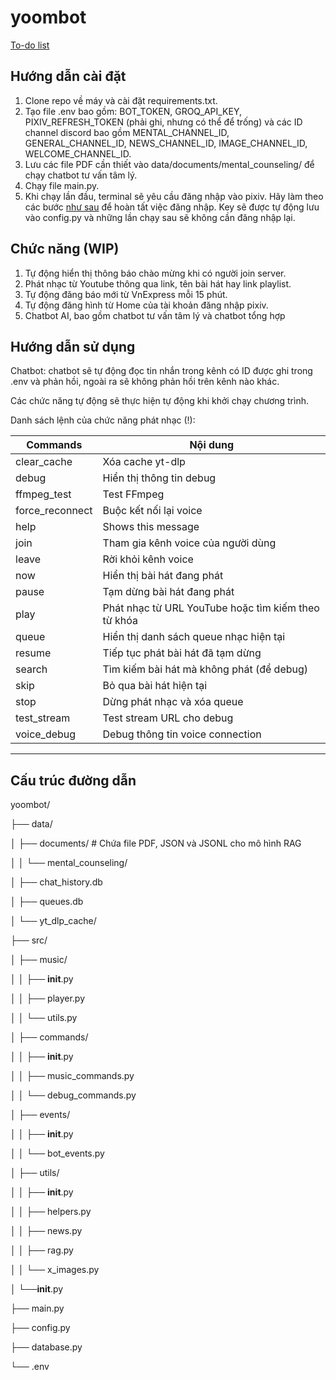 # yoombot
[To-do list](https://docs.google.com/spreadsheets/d/1bn4rU957q-AAq0J2euaXHhaUvOfMbPnhTEufp4CEu5U/edit?usp=sharing)

Hướng dẫn cài đặt
---
1. Clone repo về máy và cài đặt requirements.txt.
2. Tạo file .env bao gồm: BOT_TOKEN, GROQ_API_KEY, PIXIV_REFRESH_TOKEN (phải ghi, nhưng có thể để trống) và các ID channel discord bao gồm 
MENTAL_CHANNEL_ID, GENERAL_CHANNEL_ID, NEWS_CHANNEL_ID, IMAGE_CHANNEL_ID, WELCOME_CHANNEL_ID.
3. Lưu các file PDF cần thiết vào data/documents/mental_counseling/ để chạy chatbot tư vấn tâm lý.
4. Chạy file main.py.
5. Khi chạy lần đầu, terminal sẽ yêu cầu đăng nhập vào pixiv. Hãy làm theo các bước [như sau](https://gist.github.com/ZipFile/c9ebedb224406f4f11845ab700124362)
 để hoàn tất việc đăng nhập. Key sẽ được tự động lưu vào config.py và những lần chạy sau sẽ không cần đăng nhập lại.

Chức năng (WIP)
---
1. Tự động hiển thị thông báo chào mừng khi có người join server.
2. Phát nhạc từ Youtube thông qua link, tên bài hát hay link playlist.
3. Tự động đăng báo mới từ VnExpress mỗi 15 phút.
4. Tự động đăng hình từ Home của tài khoản đăng nhập pixiv.
5. Chatbot AI, bao gồm chatbot tư vấn tâm lý và chatbot tổng hợp

Hướng dẫn sử dụng
---
Chatbot: chatbot sẽ tự động đọc tin nhắn trong kênh có ID được ghi trong .env và phản hồi, ngoài ra sẽ không phản hồi trên kênh nào khác.

Các chức năng tự động sẽ thực hiện tự động khi khởi chạy chương trình.

Danh sách lệnh của chức năng phát nhạc (!):

| Commands          | Nội dung |
|--------------------|-------------------|
|  clear_cache       | Xóa cache yt-dlp  |
|  debug             | Hiển thị thông tin debug  |
|  ffmpeg_test       | Test FFmpeg  |
|  force_reconnect   | Buộc kết nối lại voice  |
|  help              | Shows this message  |
|  join              | Tham gia kênh voice của người dùng  |
|  leave             | Rời khỏi kênh voice  |
|  now               | Hiển thị bài hát đang phát  |
|  pause             | Tạm dừng bài hát đang phát|
|  play              | Phát nhạc từ URL YouTube hoặc tìm kiếm theo từ khóa  |
|  queue             | Hiển thị danh sách queue nhạc hiện tại|
|  resume            | Tiếp tục phát bài hát đã tạm dừng  |
|  search            | Tìm kiếm bài hát mà không phát (để debug)  |
|  skip              | Bỏ qua bài hát hiện tại  |
|  stop              | Dừng phát nhạc và xóa queue  |
|  test_stream       | Test stream URL cho debug  |
|  voice_debug       | Debug thông tin voice connection |
-------------------------------------------------------

Cấu trúc đường dẫn
---
yoombot/

├── data/

│   ├── documents/          # Chứa file PDF, JSON và JSONL cho mô hình RAG

│   │   └── mental_counseling/

│   ├── chat_history.db

│   ├── queues.db

│   └── yt_dlp_cache/

├── src/

│   ├── music/

│   │   ├── __init__.py

│   │   ├── player.py

│   │   └── utils.py

│   ├── commands/

│   │   ├── __init__.py

│   │   ├── music_commands.py

│   │   └── debug_commands.py

│   ├── events/

│   │   ├── __init__.py

│   │   └── bot_events.py

│   ├── utils/

│   │   ├── __init__.py

│   │   ├── helpers.py

│   │   ├── news.py

│   │   ├── rag.py

│   │   └── x_images.py

│   └──__init__.py

├── main.py

├── config.py

├── database.py

└── .env
